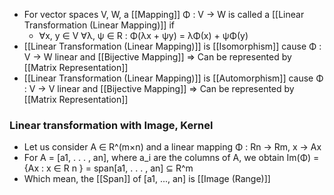 - For vector spaces V, W, a [[Mapping]] Φ : V → W is called a [[Linear Transformation (Linear Mapping)]] if
	-   ∀x, y ∈ V ∀λ, ψ ∈ R : Φ(λx + ψy) = λΦ(x) + ψΦ(y)
- [[Linear Transformation (Linear Mapping)]] is [[Isomorphism]] cause Φ : V → W linear and [[Bijective Mapping]] => Can be represented by [[Matrix Representation]]
- [[Linear Transformation (Linear Mapping)]] is [[Automorphism]] cause Φ : V → V linear and [[Bijective Mapping]] => Can be represented by [[Matrix Representation]]

### Linear transformation with Image, Kernel
- Let us consider A ∈ R^(m×n) and a linear mapping Φ : Rn → Rm, x → Ax
-  For A = [a1, . . . , an], where a_i are the columns of A, we obtain Im(Φ) = {Ax : x ∈ R n } = span[a1, . . . , an] ⊆ R^m
-  Which mean, the [[Span]] of [a1, ..., an] is [[Image (Range)]]